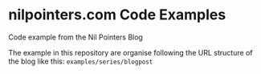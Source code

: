 # nilpointers.com Code Examples
Code example from the Nil Pointers Blog

The example in this repository are organise following the URL structure of the blog like this:
``examples/series/blogpost``